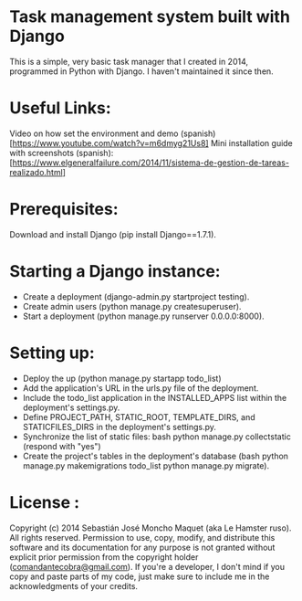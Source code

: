 # Task management system built with Django
This is a simple, very basic task manager that I created in 2014, programmed in Python with Django. I haven't maintained it since then.

# Useful Links:
Video on how set the environment and demo (spanish) [https://www.youtube.com/watch?v=m6dmyg21Us8]
Mini installation guide with screenshots (spanish): [https://www.elgeneralfailure.com/2014/11/sistema-de-gestion-de-tareas-realizado.html]

# Prerequisites:
Download and install Django (pip install Django==1.7.1).

# Starting a Django instance:
- Create a deployment (django-admin.py startproject testing).
- Create admin users (python manage.py createsuperuser).
- Start a deployment (python manage.py runserver 0.0.0.0:8000).

# Setting up:
- Deploy the up (python manage.py startapp todo_list)
- Add the application's URL in the urls.py file of the deployment.
- Include the todo_list application in the INSTALLED_APPS list within the deployment's settings.py.
- Define PROJECT_PATH, STATIC_ROOT, TEMPLATE_DIRS, and STATICFILES_DIRS in the deployment's settings.py.
- Synchronize the list of static files: bash python manage.py collectstatic (respond with "yes")
- Create the project's tables in the deployment's database (bash python manage.py makemigrations todo_list python manage.py migrate).

# License :
Copyright (c) 2014 Sebastián José Moncho Maquet (aka Le Hamster ruso).
All rights reserved. Permission to use, copy, modify, and distribute this software and its documentation for any purpose is not granted without explicit prior permission from the copyright holder (comandantecobra@gmail.com). If you're a developer, I don't mind if you copy and paste parts of my code, just make sure to include me in the acknowledgments of your credits.
